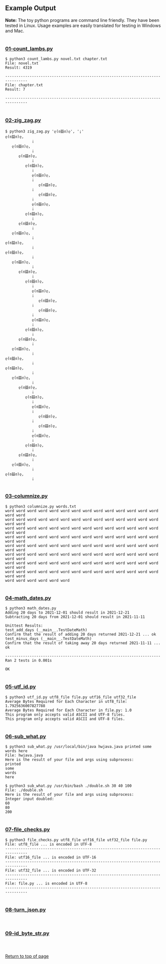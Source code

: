 ## Example Output
**Note:** The toy python programs are command line friendly. They have been tested in Linux. Usage examples are easily translated for testing in Windows and Mac.
#
### [01-count_lambs.py](../01-count_lambs.py)
```
$ python3 count_lambs.py novel.txt chapter.txt
File: novel.txt
Result: 4319

--------------------------------------------------------------------------------
File: chapter.txt
Result: 7

--------------------------------------------------------------------------------
```
#
### [02-zig_zag.py](../02-zig_zag.py)
```
$ python3 zig_zag.py 'ლ(ಠ益ಠ)ლ', '¡'
ლ(ಠ益ಠ)ლ,
            ¡
   ლ(ಠ益ಠ)ლ,
            ¡
      ლ(ಠ益ಠ)ლ,
            ¡
         ლ(ಠ益ಠ)ლ,
            ¡
            ლ(ಠ益ಠ)ლ,
            ¡
               ლ(ಠ益ಠ)ლ,
            ¡
               ლ(ಠ益ಠ)ლ,
            ¡
            ლ(ಠ益ಠ)ლ,
            ¡
         ლ(ಠ益ಠ)ლ,
            ¡
      ლ(ಠ益ಠ)ლ,
            ¡
   ლ(ಠ益ಠ)ლ,
            ¡
ლ(ಠ益ಠ)ლ,
            ¡
ლ(ಠ益ಠ)ლ,
            ¡
   ლ(ಠ益ಠ)ლ,
            ¡
      ლ(ಠ益ಠ)ლ,
            ¡
         ლ(ಠ益ಠ)ლ,
            ¡
            ლ(ಠ益ಠ)ლ,
            ¡
               ლ(ಠ益ಠ)ლ,
            ¡
               ლ(ಠ益ಠ)ლ,
            ¡
            ლ(ಠ益ಠ)ლ,
            ¡
         ლ(ಠ益ಠ)ლ,
            ¡
      ლ(ಠ益ಠ)ლ,
            ¡
   ლ(ಠ益ಠ)ლ,
            ¡
ლ(ಠ益ಠ)ლ,
            ¡
ლ(ಠ益ಠ)ლ,
            ¡
   ლ(ಠ益ಠ)ლ,
            ¡
      ლ(ಠ益ಠ)ლ,
            ¡
         ლ(ಠ益ಠ)ლ,
            ¡
            ლ(ಠ益ಠ)ლ,
            ¡
               ლ(ಠ益ಠ)ლ,
            ¡
               ლ(ಠ益ಠ)ლ,
            ¡
            ლ(ಠ益ಠ)ლ,
            ¡
         ლ(ಠ益ಠ)ლ,
            ¡
      ლ(ಠ益ಠ)ლ,
            ¡
   ლ(ಠ益ಠ)ლ,
            ¡
ლ(ಠ益ಠ)ლ,
            ¡
```
#
### [03-columnize.py](../03-columnize.py)
```
$ python3 columnize.py words.txt
word word word word word word word word word word word word word word word word
word word word word word word word word word word word word word word word word
word word word word word word word word word word word word word word word word
word word word word word word word word word word word word word word word word
word word word word word word word word word word word word word word word word
word word word word word word word word word word word word word word word word
word word word word word word word word word word word word word word word word
word word word word word word word word word word word word word word word word
word word word word word word
```
#
### [04-math_dates.py](../04-math_dates.py)
```
$ python3 math_dates.py
Adding 20 days to 2021-12-01 should result in 2021-12-21
Subtracting 20 days from 2021-12-01 should result in 2021-11-11

Unittest Results:
test_add_days (__main__.TestDateMath)
Confirm that the result of adding 20 days returned 2021-12-21 ... ok
test_minus_days (__main__.TestDateMath)
Confirm that the result of taking away 20 days returned 2021-11-11 ... ok

----------------------------------------------------------------------
Ran 2 tests in 0.001s

OK
```
#
### [05-utf_id.py](../05-utf_id.py)
```
$ python3 utf_id.py utf8_file file.py utf16_file utf32_file
Average Bytes Required for Each Character in utf8_file: 1.7925636007827788
Average Bytes Required for Each Character in file.py: 1.0
This program only accepts valid ASCII and UTF-8 files.
This program only accepts valid ASCII and UTF-8 files.
```
#
### [06-sub_what.py](../06-sub_what.py)
```
$ python3 sub_what.py /usr/local/bin/java hwjava.java printed some words here
File: hwjava.java
Here is the result of your file and args using subprocess:
printed
some
words
here
```
```
$ python3 sub_what.py /usr/bin/bash ./double.sh 30 40 100
File: ./double.sh
Here is the result of your file and args using subprocess:
Integer input doubled:
60
80
200
```
#
### [07-file_checks.py](../07-file_checks.py)
```
$ python3 file_checks.py utf8_file utf16_file utf32_file file.py
File: utf8_file ... is encoded in UTF-8
--------------------------------------------------------------------------------
File: utf16_file ... is encoded in UTF-16
--------------------------------------------------------------------------------
File: utf32_file ... is encoded in UTF-32
--------------------------------------------------------------------------------
File: file.py ... is encoded in UTF-8
--------------------------------------------------------------------------------
```
#
### [08-turn_json.py](../08-turn_json.py)
```
```
#
### [09-id_byte_str.py](../09-id_byte_str.py)
```
```
#
[Return to top of page](#example-output)
#